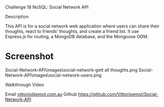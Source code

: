  Challenge 18 NoSQL: Social Network API

Description

This API is for a social network web application where users can share their thoughts, react to friends’ thoughts, and create a friend list. It use Express.js for routing, a MongoDB database, and the Mongoose ODM. 

# Screenshot
Social-Network-API\images\social-network-gett all thoughts.png
Social-Network-API\images\social-network-users.png

Walkthrough Video

Email vittorio@emot.com.au
Github https://github.com/Vittorioemot/Social-Network-API
